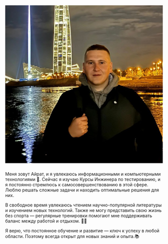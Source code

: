# ![alt text](image.png) 
Меня зовут Айрат, и я увлекаюсь  информационными и компьютерными технологиями 🧠. Сейчас я изучаю Курсы Инжинера по тестированию, и я постоянно стремлюсь к самосовершенствованию в этой сфере. Люблю решать сложные задачи и находить оптимальные решения для них.

В свободное время увлекаюсь чтением научно-популярной литературы и изучением новых технологий. Также не могу представить свою жизнь без спорта — регулярные тренировки помогают мне поддерживать баланс между работой и отдыхом. 🏃‍♂️

Я верю, что постоянное обучение и развитие — ключ к успеху в любой области. Поэтому всегда открыт для новых знаний и опыта.📚